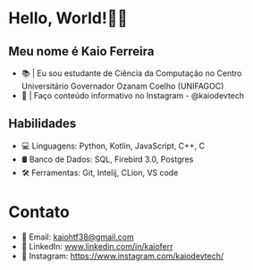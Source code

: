 # Hello, World!👋🏽
## Meu nome é Kaio Ferreira
* 📚 | Eu sou estudante de Ciência da Computação no Centro Universitário Governador Ozanam Coelho (UNIFAGOC)
* 🤳 | Faço conteúdo informativo no Instagram - @kaiodevtech
## Habilidades
* 💻 Linguagens: Python, Kotlin, JavaScript, C++, C
* 🛢️ Banco de Dados: SQL, Firebird 3.0, Postgres
* 🛠️ Ferramentas: Git, Intelij, CLion, VS code
# Contato
* 📧 Email: kaiohtf38@gmail.com
* 💼 LinkedIn: www.linkedin.com/in/kaioferr
* 📱 Instagram: https://www.instagram.com/kaiodevtech/


